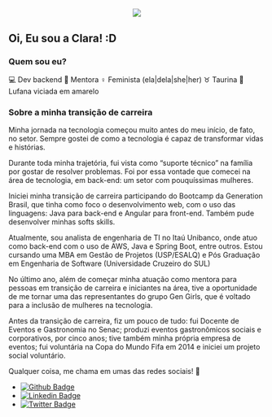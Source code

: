 
<h1 align="center">
  <img src="https://media.giphy.com/media/3UtEIg06e3uz6/giphy.gif">
</h1>

<h2> Oi, Eu sou a Clara! :D </h2>


### Quem sou eu?

💻 Dev backend
📕 Mentora
♀ Feminista (ela|dela|she|her)
♉ Taurina
💛 Lufana viciada em amarelo


### Sobre a minha transição de carreira
Minha jornada na tecnologia começou muito antes do meu início, de fato, no setor. Sempre gostei de como a tecnologia é capaz de transformar vidas e histórias.

Durante toda minha trajetória, fui vista como “suporte técnico” na família por gostar de resolver problemas. Foi por essa vontade que comecei na área de tecnologia, em back-end: um setor com pouquíssimas mulheres.

Iniciei minha transição de carreira participando do Bootcamp da Generation Brasil, que tinha como foco o desenvolvimento web, com o uso das linguagens: Java para back-end e Angular para front-end. Também pude desenvolver minhas softs skills.

Atualmente, sou analista de engenharia de TI no Itaú Unibanco, onde atuo como back-end com o uso de AWS, Java e Spring Boot, entre outros. Estou cursando uma MBA em Gestão de Projetos (USP/ESALQ) e Pós Graduação em Engenharia de Software (Universidade Cruzeiro do SUL)

No último ano, além de começar minha atuação como mentora para pessoas em transição de carreira e iniciantes na área, tive a oportunidade de me tornar uma das representantes do grupo Gen Girls, que é voltado para a inclusão de mulheres na tecnologia.

Antes da transição de carreira, fiz um pouco de tudo: fui Docente de Eventos e Gastronomia no Senac; produzi eventos gastronômicos sociais e corporativos, por cinco anos; tive também minha própria empresa de eventos; fui voluntária na Copa do Mundo Fifa em 2014 e iniciei um projeto social voluntário.

Qualquer coisa, me chama em umas das redes sociais! 🧡
- [![Github Badge](https://img.shields.io/badge/-Github-000?style=flat-square&logo=Github&logoColor=white&link=https://github.com/claravidal)](https://github.com/claravidal)
- [![Linkedin Badge](https://img.shields.io/badge/-LinkedIn-blue?style=flat-square&logo=Linkedin&logoColor=white&link=https://www.linkedin.com/in/clara-vidal-carvalho/)](https://www.linkedin.com/in/clara-vidal-carvalho/)
- [![Twitter Badge](https://img.shields.io/badge/-Twitter-1ca0f1?style=flat-square&labelColor=1ca0f1&logo=twitter&logoColor=white&link=https://twitter.com/vidalclaa)](https://twitter.com/vidalclaa)


